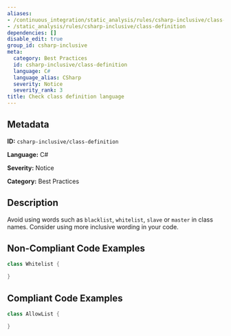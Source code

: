 ```yaml
---
aliases:
- /continuous_integration/static_analysis/rules/csharp-inclusive/class-definition
- /static_analysis/rules/csharp-inclusive/class-definition
dependencies: []
disable_edit: true
group_id: csharp-inclusive
meta:
  category: Best Practices
  id: csharp-inclusive/class-definition
  language: C#
  language_alias: CSharp
  severity: Notice
  severity_rank: 3
title: Check class definition language
---
```

<!--  SOURCED FROM https://github.com/DataDog/datadog-static-analyzer-rule-docs -->


## Metadata
**ID:** `csharp-inclusive/class-definition`

**Language:** C#

**Severity:** Notice

**Category:** Best Practices

## Description
Avoid using words such as `blacklist`, `whitelist`, `slave` or `master` in class names. Consider using more inclusive wording in your code.

## Non-Compliant Code Examples
```csharp
class Whitelist {

}
```

## Compliant Code Examples
```csharp
class AllowList {

}
```
